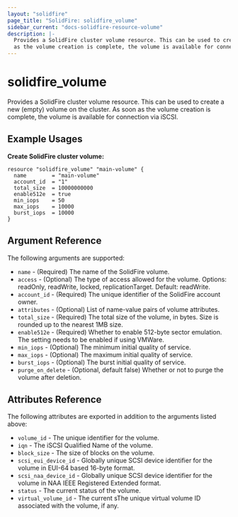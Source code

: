 ```yaml
---
layout: "solidfire"
page_title: "SolidFire: solidfire_volume"
sidebar_current: "docs-solidfire-resource-volume"
description: |-
  Provides a SolidFire cluster volume resource. This can be used to create a new (empty) volume on the cluster. As soon
  as the volume creation is complete, the volume is available for connection via iSCSI.
---
```


# solidfire\_volume

Provides a SolidFire cluster volume resource. This can be used to create a new (empty) volume on the cluster. As soon
as the volume creation is complete, the volume is available for connection via iSCSI.

## Example Usages

**Create SolidFire cluster volume:**

```
resource "solidfire_volume" "main-volume" {
  name        = "main-volume"
  account_id  = "1"
  total_size  = 10000000000
  enable512e  = true
  min_iops    = 50
  max_iops    = 10000
  burst_iops  = 10000
}
```

## Argument Reference

The following arguments are supported:

* `name` - (Required) The name of the SolidFire volume.
* `access` - (Optional) The type of access allowed for the volume. Options: readOnly, readWrite, locked, replicationTarget. Default: readWrite.
* `account_id` - (Required) The unique identifier of the SolidFire account owner.
* `attributes` - (Optional) List of name-value pairs of volume attributes.
* `total_size` - (Required) The total size of the volume, in bytes. Size is rounded up to the nearest 1MB size.
* `enable512e` - (Required) Whether to enable 512-byte sector emulation. The setting needs to be enabled if using VMWare.
* `min_iops` - (Optional) The minimum initial quality of service.
* `max_iops` - (Optional) The maximum initial quality of service.
* `burst_iops` - (Optional) The burst initial quality of service.
* `purge_on_delete` - (Optional, default false) Whether or not to purge the volume after deletion.
  
## Attributes Reference

The following attributes are exported in addition to the arguments listed above:

* `volume_id` - The unique identifier for the volume.
* `iqn` - The iSCSI Qualified Name of the volume.
* `block_size` - The size of blocks on the volume.
* `scsi_eui_device_id` - Globally unique SCSI device identifier for the volume in EUI-64 based 16-byte format.
* `scsi_naa_device_id` - Globally unique SCSI device identifier for the volume in NAA IEEE Registered Extended format.
* `status` - The current status of the volume.
* `virtual_volume_id` - The current sThe unique virtual volume ID associated with the volume, if any.





